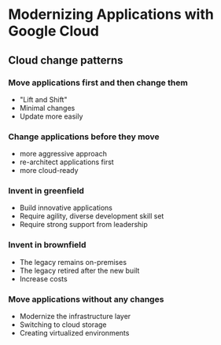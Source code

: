 # Modernizing Applications with Google Cloud
## Cloud change patterns

### Move applications first and then change them
- "Lift and Shift"
- Minimal changes
- Update more easily
### Change applications before they move
- more aggressive approach
- re-architect applications first
- more cloud-ready
### Invent in greenfield
- Build innovative applications
- Require agility, diverse development skill set
- Require strong support from leadership
### Invent in brownfield
- The legacy remains on-premises
- The legacy retired after the new built
- Increase costs
### Move applications without any changes
- Modernize the infrastructure layer
- Switching to cloud storage
- Creating virtualized environments

